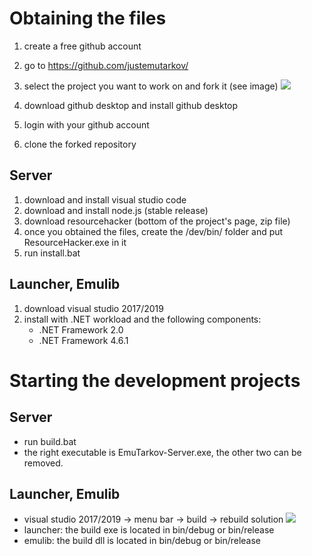 # Obtaining the files

1. create a free github account
2. go to https://github.com/justemutarkov/
3. select the project you want to work on and fork it (see image)
![](https://cdn.discordapp.com/attachments/681164874654417060/682177508128456810/unknown.png)

4. download github desktop and install github desktop
5. login with your github account
6. clone the forked repository

## Server
1. download and install visual studio code
2. download and install node.js (stable release)
3. download resourcehacker (bottom of the project's page, zip file)
4. once you obtained the files, create the <serversource>/dev/bin/ folder and put ResourceHacker.exe in it
5. run install.bat

## Launcher, Emulib
1. download visual studio 2017/2019
2. install with .NET workload and the following components:
    - .NET Framework 2.0
    - .NET Framework 4.6.1


# Starting the development projects

## Server
- run build.bat
- the right executable is EmuTarkov-Server.exe, the other two can be removed.

## Launcher, Emulib
- visual studio 2017/2019 -> menu bar -> build -> rebuild solution
![](https://cdn.discordapp.com/attachments/681164874654417060/682180700614819857/unknown.png)
- launcher: the build exe is located in bin/debug or bin/release
- emulib: the build dll is located in bin/debug or bin/release